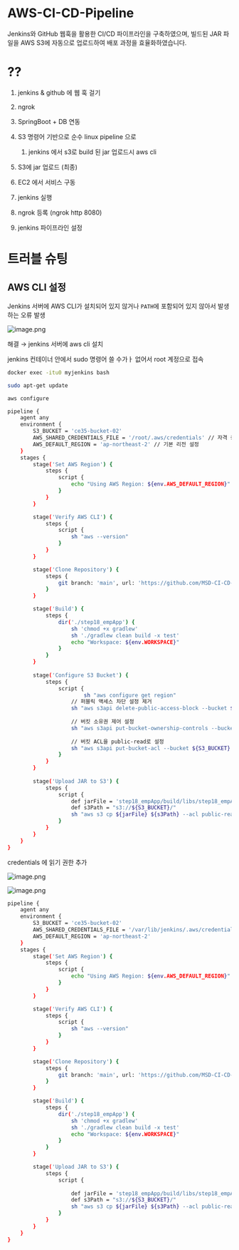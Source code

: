 # AWS-CI-CD-Pipeline
Jenkins와 GitHub 웹훅을 활용한 CI/CD 파이프라인을 구축하였으며, 빌드된 JAR 파일을 AWS S3에 자동으로 업로드하여 배포 과정을 효율화하였습니다.

# ??

1. jenkins & github 에 웹 훅 걸기 
2. ngrok 
3. SpringBoot + DB 연동
4. S3 명령어 기반으로 순수 linux pipeline 으로 
    1. jenkins 에서 s3로 build 된 jar 업로드시 aws  cli  
5. S3에 jar 업로드 (최종) 
6. EC2 에서 서비스 구동 

1. jenkins 실행 
2. ngrok 등록 (ngrok http 8080)
3. jenkins 파이프라인 설정 

# 트러블 슈팅

## AWS CLI 설정

Jenkins 서버에 AWS CLI가 설치되어 있지 않거나 `PATH`에 포함되어 있지 않아서 발생하는 오류 발생 

![image.png](https://prod-files-secure.s3.us-west-2.amazonaws.com/75620ae2-9ad6-409a-a317-5ea81d4349ba/113129ec-9317-481d-ad5f-fcd9c14ccf11/image.png)

해결 → jenkins 서버에 aws cli 설치 

jenkins 컨테이너 안에서 sudo 명령어 쓸 수가ㅏ 없어서 root 계정으로 접속

```bash
docker exec -itu0 myjenkins bash 

sudo apt-get update

aws configure

```

```bash
pipeline {
    agent any
    environment {
        S3_BUCKET = 'ce35-bucket-02'
        AWS_SHARED_CREDENTIALS_FILE = '/root/.aws/credentials' // 자격 증명 파일 경로
        AWS_DEFAULT_REGION = 'ap-northeast-2' // 기본 리전 설정
    }
    stages {
        stage('Set AWS Region') {
            steps {
                script {
                    echo "Using AWS Region: ${env.AWS_DEFAULT_REGION}"
                }
            }
        }

        stage('Verify AWS CLI') {
            steps {
                script {
                    sh "aws --version"
                }
            }
        }

        stage('Clone Repository') {
            steps {
                git branch: 'main', url: 'https://github.com/MSD-CI-CD-pipeline/AWS-CI-CD-Pipeline.git'
            }
        }

        stage('Build') {
            steps {
                dir('./step18_empApp') {
                    sh 'chmod +x gradlew'
                    sh './gradlew clean build -x test'
                    echo "Workspace: ${env.WORKSPACE}"
                }
            }
        }
        
        stage('Configure S3 Bucket') {
            steps {
                script {
		                sh "aws configure get region"
                    // 퍼블릭 액세스 차단 설정 제거
                    sh "aws s3api delete-public-access-block --bucket ${S3_BUCKET} --region ${AWS_DEFAULT_REGION}"
                    
                    // 버킷 소유권 제어 설정
                    sh "aws s3api put-bucket-ownership-controls --bucket ${S3_BUCKET} --ownership-controls '{\"Rules\":[{\"ObjectOwnership\":\"ObjectWriter\"}]}' --region ${AWS_DEFAULT_REGION}"
                    
                    // 버킷 ACL을 public-read로 설정
                    sh "aws s3api put-bucket-acl --bucket ${S3_BUCKET} --acl public-read --region ${AWS_DEFAULT_REGION}"
                }
            }
        }
        
        stage('Upload JAR to S3') {
            steps {
                script {
                    def jarFile = 'step18_empApp/build/libs/step18_empApp-0.0.1-SNAPSHOT.jar'
                    def s3Path = "s3://${S3_BUCKET}/"
                    sh "aws s3 cp ${jarFile} ${s3Path} --acl public-read --region ${AWS_DEFAULT_REGION}"
                }
            }
        }
    }
}

```

credentials 에 읽기 권한 추가 

![image.png](https://prod-files-secure.s3.us-west-2.amazonaws.com/75620ae2-9ad6-409a-a317-5ea81d4349ba/28534236-7748-44b5-9086-2a0883a48315/image.png)

![image.png](https://prod-files-secure.s3.us-west-2.amazonaws.com/75620ae2-9ad6-409a-a317-5ea81d4349ba/c7bfbcf6-fe63-465e-87d7-4ec995977f4c/image.png)

```bash
pipeline {
    agent any
    environment {
        S3_BUCKET = 'ce35-bucket-02'
        AWS_SHARED_CREDENTIALS_FILE = '/var/lib/jenkins/.aws/credentials' // 수정된 경로
        AWS_DEFAULT_REGION = 'ap-northeast-2'
    }
    stages {
        stage('Set AWS Region') {
            steps {
                script {
                    echo "Using AWS Region: ${env.AWS_DEFAULT_REGION}"
                }
            }
        }

        stage('Verify AWS CLI') {
            steps {
                script {
                    sh "aws --version"
                }
            }
        }

        stage('Clone Repository') {
            steps {
                git branch: 'main', url: 'https://github.com/MSD-CI-CD-pipeline/AWS-CI-CD-Pipeline.git'
            }
        }

        stage('Build') {
            steps {
                dir('./step18_empApp') {
                    sh 'chmod +x gradlew'
                    sh './gradlew clean build -x test'
                    echo "Workspace: ${env.WORKSPACE}"
                }
            }
        }

        stage('Upload JAR to S3') {
            steps {
                script {
                    
                    def jarFile = 'step18_empApp/build/libs/step18_empApp-0.0.1-SNAPSHOT.jar'
                    def s3Path = "s3://${S3_BUCKET}/"
                    sh "aws s3 cp ${jarFile} ${s3Path} --acl public-read --region ${AWS_DEFAULT_REGION}"
                }
            }
        }
    }
}

```
